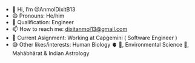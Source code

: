- 👋 Hi, I’m @AnmolDixitB13
- 😄 Pronouns: He/him
- 📜 Qualification: Engineer
- 📫 How to reach me: dixitanmol13@gmail.com
- 📙 Current Asignment: Working at Capgemini ( Software Engineer )
- 😅 Other likes/interests: Human Biology 🫀 🧠, Environmental Science 🌳, Mahābhārat & Indian Astrology

<!---
AnmolDixitB13/AnmolDixitB13 is a ✨ special ✨ repository because its `README.md` (this file) appears on your GitHub profile.
You can click the Preview link to take a look at your changes.
--->
